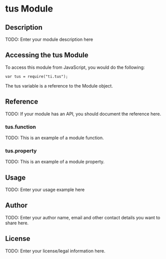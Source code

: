 # tus Module

## Description

TODO: Enter your module description here

## Accessing the tus Module

To access this module from JavaScript, you would do the following:

    var tus = require("ti.tus");

The tus variable is a reference to the Module object.

## Reference

TODO: If your module has an API, you should document
the reference here.

### tus.function

TODO: This is an example of a module function.

### tus.property

TODO: This is an example of a module property.

## Usage

TODO: Enter your usage example here

## Author

TODO: Enter your author name, email and other contact
details you want to share here.

## License

TODO: Enter your license/legal information here.
